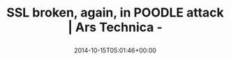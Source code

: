 ---
retweeted: false
source: <a href="http://mvilla.it/fenix" rel="nofollow">Fenix for Android</a>
entities:
  hashtags: []
  symbols: []
  user_mentions: []
  urls:
  - url: http://t.co/r56gEEmUhU
    expanded_url: http://arstechnica.com/security/2014/10/ssl-broken-again-in-poodle-attack/
    display_url: arstechnica.com/security/2014/…
    indices:
    - '53'
    - '75'
display_text_range:
- '0'
- '75'
favorite_count: '0'
id_str: '522250959284887552'
truncated: false
retweet_count: '2'
id: '522250959284887552'
possibly_sensitive: false
created_at: Wed Oct 15 05:01:46 +0000 2014
favorited: false
full_text: SSL broken, again, in POODLE attack | Ars Technica -
lang: en
quote_url: http://arstechnica.com/security/2014/10/ssl-broken-again-in-poodle-attack/
tags:
- pesos/twitter
date: '2014-10-15T05:01:46+00:00'
src: https://twitter.com/bascht/status/522250959284887552
original_url: https://twitter.com/bascht/status/522250959284887552
type: twitter_tweet
text: SSL broken, again, in POODLE attack | Ars Technica -
title: 'SSL broken, again, in POODLE attack | Ars Technica -

  '

---